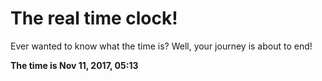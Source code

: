 # The real time clock!

Ever wanted to know what the time is? Well, your journey is about to end!

**The time is Nov 11, 2017, 05:13**